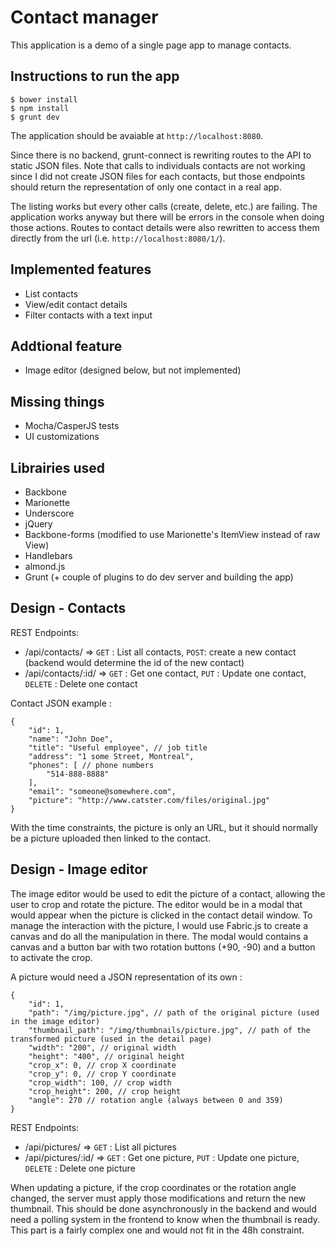 Contact manager
===============

This application is a demo of a single page app to manage contacts.

Instructions to run the app
---------------------------

```
$ bower install
$ npm install
$ grunt dev
```
The application should be avaiable at `http://localhost:8080`.


Since there is no backend, grunt-connect is rewriting routes to the API to static JSON files. Note that calls to individuals contacts are not working since I did not create JSON files for each contacts, but those endpoints should return the representation of only one contact in a real app.

The listing works but every other calls (create, delete, etc.) are failing. The application works anyway but there will be errors in the console when doing those actions. Routes to contact details were also rewritten to access them directly from the url (i.e. `http://localhost:8080/1/`).



Implemented features
--------------------

- List contacts
- View/edit contact details
- Filter contacts with a text input

Addtional feature
-----------------

- Image editor (designed below, but not implemented)


Missing things
--------------

- Mocha/CasperJS tests
- UI customizations


Librairies used
---------------

- Backbone
- Marionette
- Underscore
- jQuery
- Backbone-forms (modified to use Marionette's ItemView instead of raw View)
- Handlebars
- almond.js
- Grunt (+ couple of plugins to do dev server and building the app)


Design - Contacts
-----------------

REST Endpoints:
- /api/contacts/ => `GET` : List all contacts, `POST`: create a new contact (backend would determine the id of the new contact)
- /api/contacts/:id/ => `GET` : Get one contact, `PUT` : Update one contact, `DELETE` : Delete one contact

Contact JSON example :

```
{
    "id": 1,
    "name": "John Doe",
    "title": "Useful employee", // job title
    "address": "1 some Street, Montreal",
    "phones": [ // phone numbers
        "514-888-8888"
    ],
    "email": "someone@somewhere.com",
    "picture": "http://www.catster.com/files/original.jpg"
}
```

With the time constraints, the picture is only an URL, but it should normally be a picture uploaded then linked to the contact.


Design - Image editor
---------------------

The image editor would be used to edit the picture of a contact, allowing the user to crop and rotate the picture. The editor would be in a modal that would appear when the picture is clicked in the contact detail window. To manage the interaction with the picture, I would use Fabric.js to create a canvas and do all the manipulation in there. The modal would contains a canvas and a button bar with two rotation buttons (+90, -90) and a button to activate the crop.

A picture would need a JSON representation of its own :

```
{
    "id": 1,
    "path": "/img/picture.jpg", // path of the original picture (used in the image editor)
    "thumbnail_path": "/img/thumbnails/picture.jpg", // path of the transformed picture (used in the detail page)
    "width": "200", // original width
    "height": "400", // original height
    "crop_x": 0, // crop X coordinate
    "crop_y": 0, // crop Y coordinate
    "crop_width": 100, // crop width
    "crop_height": 200, // crop height
    "angle": 270 // rotation angle (always between 0 and 359)
}
```


REST Endpoints:
- /api/pictures/ => `GET` : List all pictures
- /api/pictures/:id/ => `GET` : Get one picture, `PUT` : Update one picture, `DELETE` : Delete one picture

When updating a picture, if the crop coordinates or the rotation angle changed, the server must apply those modifications and return the new thumbnail. This should be done asynchronously in the backend and would need a polling system in the frontend to know when the thumbnail is ready. This part is a fairly complex one and would not fit in the 48h constraint.
